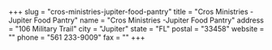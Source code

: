+++
slug = "cros-ministries-jupiter-food-pantry"
title = "Cros Ministries -Jupiter Food Pantry"
name = "Cros Ministries -Jupiter Food Pantry"
address = "106 Military Trail"
city = "Jupiter"
state = "FL"
postal = "33458"
website = ""
phone = "561 233-9009"
fax = ""
+++
